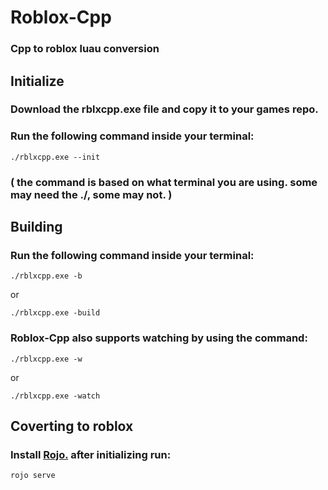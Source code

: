 # Roblox-Cpp

### Cpp to roblox luau conversion

## Initialize

### Download the rblxcpp.exe file and copy it to your games repo.

### Run the following command inside your terminal:

```
./rblxcpp.exe --init
```

### ( the command is based on what terminal you are using. some may need the ./, some may not. )

## Building

### Run the following command inside your terminal:

```
./rblxcpp.exe -b
```

or

```
./rblxcpp.exe -build
```

### Roblox-Cpp also supports watching by using the command:

```
./rblxcpp.exe -w
```

or

```
./rblxcpp.exe -watch
```

## Coverting to roblox

### Install [Rojo.](https://rojo.space/docs/v7/getting-started/installation/) after initializing run:
```
rojo serve
```
